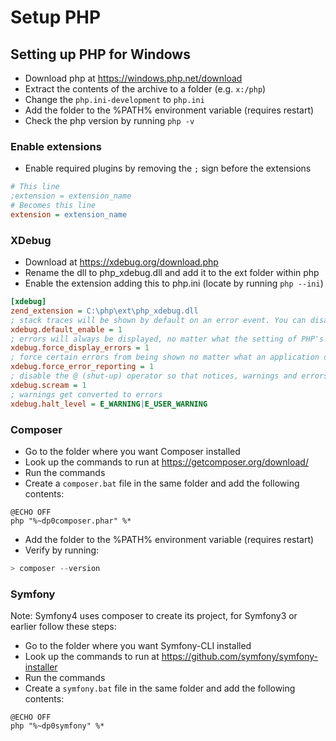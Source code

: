 # Setup PHP

## Setting up PHP for Windows

- Download php at https://windows.php.net/download
- Extract the contents of the archive to a folder (e.g. `x:/php`)
- Change the `php.ini-development` to `php.ini`
- Add the folder to the %PATH% environment variable (requires restart)
- Check the php version by running `php -v`

### 

### Enable extensions
- Enable required plugins by removing the `;` sign before the extensions
```ini
# This line
;extension = extension_name
# Becomes this line
extension = extension_name
```

### XDebug
- Download at https://xdebug.org/download.php
- Rename the dll to php_xdebug.dll and add it to the ext folder within php
- Enable the extension adding this to php.ini (locate by running `php --ini`)

```ini
[xdebug]
zend_extension = C:\php\ext\php_xdebug.dll
; stack traces will be shown by default on an error event. You can disable showing stacktraces from your code with xdebug_disable()
xdebug.default_enable = 1
; errors will always be displayed, no matter what the setting of PHP's display_errors is
xdebug.force_display_errors = 1
; force certain errors from being shown no matter what an application does with ini_set()
xdebug.force_error_reporting = 1
; disable the @ (shut-up) operator so that notices, warnings and errors are no longer hidden.
xdebug.scream = 1 
; warnings get converted to errors
xdebug.halt_level = E_WARNING|E_USER_WARNING
```

### Composer
- Go to the folder where you want Composer installed
- Look up the commands to run at https://getcomposer.org/download/
- Run the commands
- Create a `composer.bat` file in the same folder and add the following contents:
```batch
@ECHO OFF
php "%~dp0composer.phar" %*
```
- Add the folder to the %PATH% environment variable (requires restart)
- Verify by running:
```powershell
> composer --version
```

### Symfony
Note: Symfony4 uses composer to create its project, for Symfony3 or earlier follow these steps:

- Go to the folder where you want Symfony-CLI installed
- Look up the commands to run at https://github.com/symfony/symfony-installer
- Run the commands
- Create a `symfony.bat` file in the same folder and add the following contents:
```batch
@ECHO OFF
php "%~dp0symfony" %*
```
